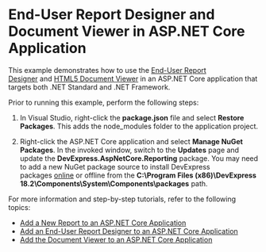 # End-User Report Designer and Document Viewer in ASP.NET Core Application


This example demonstrates how to use the [End-User Report Designer](https://docs.devexpress.com/XtraReports/400249) and [HTML5 Document Viewer](https://docs.devexpress.com/XtraReports/400248) in an ASP.NET Core application that targets both .NET Standard and .NET Framework.


Prior to running this example, perform the following steps:

1. In Visual Studio, right-click the **package.json** file and select **Restore Packages**. This adds the node_modules folder to the application project.

2. Right-click the ASP.NET Core application and select **Manage NuGet Packages**. In the invoked window, switch to the **Updates** page and update the **DevExpress.AspNetCore.Reporting** package. You may need to add a new NuGet package source to install DevExpress packages <a href="https://www.devexpress.com/Support/Center/Question/Details/T466415/devexpress-nuget-packages">online</a> or offline from the **C:\Program Files (x86)\DevExpress 18.2\Components\System\Components\packages</strong><em> </em>path.**


For more information and step-by-step tutorials, refer to the following topics:

* [Add a New Report to an ASP.NET Core Application](https://docs.devexpress.com/XtraReports/400039)
* [Add an End-User Report Designer to an ASP.NET Core Application](https://docs.devexpress.com/XtraReports/400042)
* [Add the Document Viewer to an ASP.NET Core Application](https://docs.devexpress.com/XtraReports/400043)



